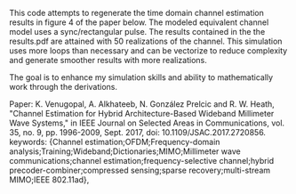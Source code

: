 This code attempts to regenerate the time domain channel estimation results in figure 4 of the paper below.
The modeled equivalent channel model uses a sync/rectangular pulse. The results contained in the the results.pdf 
are attained with 50 realizations of the channel. This simulation uses more loops than necessary and can be vectorize
to reduce complexity and generate smoother results with more realizations.

The goal is to enhance my simulation skills and ability to mathematically work through the derivations.

Paper:
K. Venugopal, A. Alkhateeb, N. González Prelcic and R. W. Heath, "Channel Estimation for Hybrid Architecture-Based Wideband Millimeter Wave Systems," in IEEE Journal on Selected Areas in Communications, vol. 35, no. 9, pp. 1996-2009, Sept. 2017, doi: 10.1109/JSAC.2017.2720856.
keywords: {Channel estimation;OFDM;Frequency-domain analysis;Training;Wideband;Dictionaries;MIMO;Millimeter wave communications;channel estimation;frequency-selective channel;hybrid precoder-combiner;compressed sensing;sparse recovery;multi-stream MIMO;IEEE 802.11ad},

